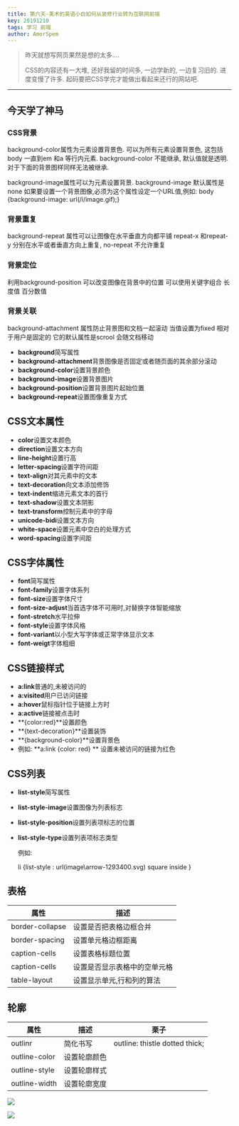 ```yaml
---
title: 第六天-美术的英语小白如何从装修行业转为互联网前端
key: 20191210
tags: 学习 前端
author: AmorSpem
---
```


> 昨天就想写网页果然是想的太多....
>
> CSS的内容还有一大堆, 还好我留的时间多, 一边学新的, 一边复习旧的. 进度变慢了许多. 起码要把CSS学完才能做出看起来还行的网站吧. 

<hr>
<!--more-->

## 今天学了神马

### CSS背景

background-color属性为元素设置背景色.
可以为所有元素设置背景色, 这包括body 一直到em 和a 等行内元素.
background-color 不能继承, 默认值就是透明.
对于下面的背景图样同样无法被继承.

background-image属性可以为元素设置背景.
background-image 默认属性是none
如果要设置一个背景图像,必须为这个属性设定一个URL值,例如:
body {background-image: url(/i/image.gif);}

### 背景重复

background-repeat 属性可以让图像在水平垂直方向都平铺
repeat-x 和repeat-y 分别在水平或者垂直方向上重复, no-repeat 不允许重复

### 背景定位

利用background-position 可以改变图像在背景中的位置
可以使用关键字组合 长度值 百分数值

### 背景关联

background-attachment 属性防止背景图和文档一起滚动
当值设置为fixed 相对于用户是固定的 它的默认属性是scrool 会随文档移动

- **background**简写属性
- **background-attachment**背景图像是否固定或者随页面的其余部分滚动
- **background-color**设置背景颜色
- **background-image**设置背景图片
- **background-position**设置背景图片起始位置
- **background-repeat**设置图像重复方式

## CSS文本属性

- **color**设置文本颜色
- **direction**设置文本方向
- **line-height**设置行高
- **letter-spacing**设置字符间距
- **text-align**对其元素中的文本
- **text-decoration**向文本添加修饰
- **text-indent**缩进元素文本的首行
- **text-shadow**设置文本阴影
- **text-transform**控制元素中的字母
- **unicode-bidi**设置文本方向
- **white-space**设置元素中空白的处理方式
- **word-spacing**设置字间距

## CSS字体属性

- **font**简写属性
- **font-family**设置字体系列
- **font-size**设置字体尺寸
- **font-size-adjust**当首选字体不可用时,对替换字体智能缩放
- **font-stretch**水平拉伸
- **font-style**设置字体风格
- **font-variant**以小型大写字体或正常字体显示文本
- **font-weigt**字体粗细

## CSS链接样式

- **a:link**普通的,未被访问的
- **a:visited**用户已访问链接
- **a:hover**鼠标指针位于链接上方时
- **a:active**链接被点击时
- **{color:red}**设置颜色
- **{text-decoration}**设置装饰
- **{background-color}**设置背景色
- 例如:  **a:link {color: red} ** 设置未被访问的链接为红色

## CSS列表

- **list-style**简写属性
- **list-style-image**设置图像为列表标志
- **list-style-position**设置列表项标志的位置
- **list-style-type**设置列表项标志类型

  例如:

  li {list-style : url(image\arrow-1293400.svg) square inside }

## 表格

| 属性            | 描述                         |
| --------------- | ---------------------------- |
| border-collapse | 设置是否把表格边框合并       |
| border-spacing  | 设置单元格边框距离           |
| caption-cells   | 设置表格标题位置             |
| caption-cells   | 设置是否显示表格中的空单元格 |
| table-layout    | 设置显示单元,行和列的算法    |

## 轮廓

| 属性          | 描述         | 栗子                           |
| ------------- | ------------ | ------------------------------ |
| outlinr       | 简化书写     | outline: thistle dotted thick; |
| outline-color | 设置轮廓颜色 |                                |
| outline-style | 设置轮廓样式 |                                |
| outline-width | 设置轮廓宽度 |                                |

![](https://i.imgur.com/vJUn7T1.png)

![](https://i.imgur.com/u3Z1dTT.png)

